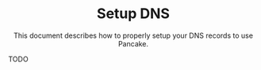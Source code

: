 <h1 align="center">Setup DNS</h1>

<p align="center">This document describes how to properly setup your DNS records to use Pancake.</p>

TODO
